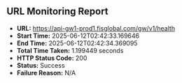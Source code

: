 ## URL Monitoring Report

- **URL:** https://api-gw1-prod1.fisglobal.com/gw/v1/health
- **Start Time:** 2025-06-12T02:42:33.169646
- **End Time:** 2025-06-12T02:42:34.369095
- **Total Time Taken:** 1.199449 seconds
- **HTTP Status Code:** 200
- **Status:** Success
- **Failure Reason:** N/A
